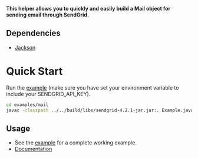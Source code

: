 **This helper allows you to quickly and easily build a Mail object for sending email through SendGrid.**

## Dependencies

- [Jackson](https://github.com/FasterXML/jackson)

# Quick Start

Run the [example](https://github.com/sendgrid/sendgrid-java/tree/master/examples/mail) (make sure you have set your environment variable to include your SENDGRID_API_KEY).

```bash
cd examples/mail
javac -classpath ../../build/libs/sendgrid-4.2.1-jar.jar:. Example.java && java -classpath ../examples/jackson-core-2.9.8.jar:../../build/libs/sendgrid-4.1.0-jar.jar:. Example
```

## Usage

- See the [example](https://github.com/sendgrid/sendgrid-java/tree/master/examples/mail) for a complete working example.
- [Documentation](https://sendgrid.com/docs/API_Reference/Web_API_v3/Mail/overview.html)